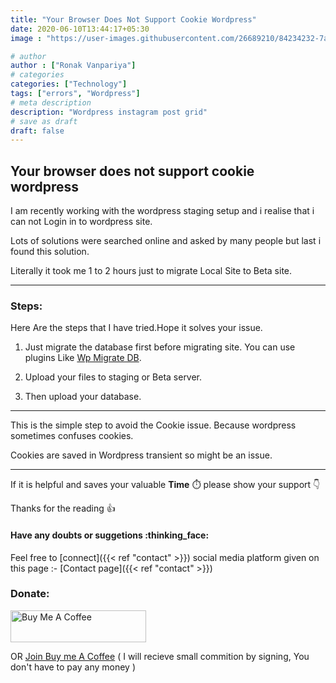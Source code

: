 ```yaml
---
title: "Your Browser Does Not Support Cookie Wordpress"
date: 2020-06-10T13:44:17+05:30
image : "https://user-images.githubusercontent.com/26689210/84234232-7a210700-ab11-11ea-910f-2b5f26d55f2f.png"

# author
author : ["Ronak Vanpariya"]
# categories
categories: ["Technology"]
tags: ["errors", "Wordpress"]
# meta description
description: "Wordpress instagram post grid"
# save as draft
draft: false
---
```


Your browser does not support cookie wordpress
----------------------------------------------

I am recently working with the wordpress staging setup and i realise that i can not Login in to wordpress site.

Lots of solutions were searched online and asked by many people but last i found this solution.

Literally it took me 1 to 2 hours just to migrate Local Site to Beta site.

---
### Steps:

Here Are the steps that I have tried.Hope it solves your issue.

1.  Just migrate the database first before migrating site. You can use plugins Like [Wp Migrate DB](https://wordpress.org/plugins/wp-migrate-db/).

2.  Upload your files to staging or Beta server.

3.  Then upload your database.

---
This is the simple step to avoid the Cookie issue. Because wordpress sometimes confuses cookies.

Cookies are saved in Wordpress transient so might be an issue.

---
If it is helpful and saves your valuable **Time** :stopwatch: please show your support :point_down:

Thanks for the reading :+1:

#### Have any doubts or suggetions :thinking_face: 
Feel free to [connect]({{< ref "contact" >}}) social media platform given on this page :- [Contact page]({{< ref "contact" >}})


### Donate:

<a href="https://www.buymeacoffee.com/vanpariyar" rel="noopener noreferrer" target="_blank"><img src="https://cdn.buymeacoffee.com/buttons/default-orange.png" alt="Buy Me A Coffee" style="height: 51px !important;width: 217px !important;" ></a>

OR [Join Buy me A Coffee](https://buymeacoff.ee/?via=vanpariyar) ( I will recieve small commition by signing, You don't have to pay any money )